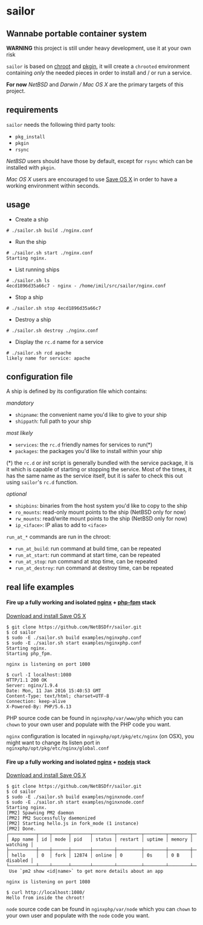 # sailor

## Wannabe portable container system

**WARNING** this project is still under heavy development, use it at your own
risk

`sailor` is based on [chroot][0] and [pkgin][1], it will create a `chrooted`
environment containing _only_ the needed pieces in order to install and  / or
run a service.

**For now** _NetBSD_ and _Darwin / Mac OS X_ are the primary targets of this
project.

## requirements

`sailor` needs the following third party tools:

* `pkg_install`
* `pkgin`
* `rsync`

_NetBSD_ users should have those by default, except for `rsync` which can be
installed with `pkgin`.

_Mac OS X_ users are encouraged to use [Save OS X][2] in order to have a working
environment within seconds.

## usage

* Create a ship

```
# ./sailor.sh build ./nginx.conf
```

* Run the ship

```
# ./sailor.sh start ./nginx.conf
Starting nginx.
```

* List running ships

```
# ./sailor.sh ls
4ecd1896d35a66c7 - nginx - /home/imil/src/sailor/nginx.conf
```

* Stop a ship

```
# ./sailor.sh stop 4ecd1896d35a66c7
```

* Destroy a ship

```
# ./sailor.sh destroy ./nginx.conf
```

* Display the `rc.d` name for a service

```
# ./sailor.sh rcd apache
likely name for service: apache
```

## configuration file

A ship is defined by its configuration file which contains:

_mandatory_

* `shipname`: the convenient name you'd like to give to your ship
* `shippath`: full path to your ship

_most likely_

* `services`: the `rc.d` friendly names for services to run(*)
* `packages`: the packages you'd like to install within your ship

(*) the `rc.d` or _init_ script is generally bundled with the service package,
it is it which is capable of starting or stopping the service. Most of the
times, it has the same name as the service itself, but it is safer to check this
out using `sailor`'s `rc.d` function.

_optional_

* `shipbins`: binaries from the host system you'd like to copy to the ship
* `ro_mounts`: read-only mount points to the ship (NetBSD only for now)
* `rw_mounts`: read/write mount points to the ship (NetBSD only for now)
* `ip_<iface>`: IP alias to add to `<iface>`

`run_at_*` commands are run in the chroot:

* `run_at_build`: run command at build time, can be repeated
* `run_at_start`: run command at start time, can be repeated
* `run_at_stop`: run command at stop time, can be repeated
* `run_at_destroy`: run command at destroy time, can be repeated

## real life examples

#### Fire up a fully working and isolated [nginx][3] + [php-fpm][4] stack

[Download and install Save OS X][5]

```
$ git clone https://github.com/NetBSDfr/sailor.git
$ cd sailor
$ sudo -E ./sailor.sh build examples/nginxphp.conf
$ sudo -E ./sailor.sh start examples/nginxphp.conf
Starting nginx.
Starting php_fpm.

nginx is listening on port 1080

$ curl -I localhost:1080
HTTP/1.1 200 OK
Server: nginx/1.9.4
Date: Mon, 11 Jan 2016 15:40:53 GMT
Content-Type: text/html; charset=UTF-8
Connection: keep-alive
X-Powered-By: PHP/5.6.13
```

PHP source code can be found in `nginxphp/var/www/php` which you can `chown` to
your own user and populate with the PHP code you want.

`nginx` configuration is located in `nginxphp/opt/pkg/etc/nginx` (on OSX), you
might want to change its listen port in
`nginxphp/opt/pkg/etc/nginx/global.conf`

#### Fire up a fully working and isolated [nginx][3] + [nodejs][6] stack

[Download and install Save OS X][5]

```
$ git clone https://github.com/NetBSDfr/sailor.git
$ cd sailor
$ sudo -E ./sailor.sh build examples/nginxnode.conf
$ sudo -E ./sailor.sh start examples/nginxnode.conf 
Starting nginx.
[PM2] Spawning PM2 daemon
[PM2] PM2 Successfully daemonized
[PM2] Starting hello.js in fork_mode (1 instance)
[PM2] Done.
┌──────────┬────┬──────┬───────┬────────┬─────────┬────────┬────────┬──────────┐
│ App name │ id │ mode │ pid   │ status │ restart │ uptime │ memory │ watching │
├──────────┼────┼──────┼───────┼────────┼─────────┼────────┼────────┼──────────┤
│ hello    │ 0  │ fork │ 12874 │ online │ 0       │ 0s     │ 0 B    │ disabled │
└──────────┴────┴──────┴───────┴────────┴─────────┴────────┴────────┴──────────┘
 Use `pm2 show <id|name>` to get more details about an app

nginx is listening on port 1080

$ curl http://localhost:1080/
Hello from inside the chroot!
```

`node` source code can be found in `nginxphp/var/node` which you can `chown` to
your own user and populate with the `node` code you want.


[0]: https://en.wikipedia.org/wiki/Chroot
[1]: http://pkgin.net
[2]: http://saveosx.org/
[3]: http://nginx.org/
[4]: http://php.net/manual/en/install.fpm.php
[5]: http://saveosx.org/download-and-install/
[6]: https://nodejs.org/en/

